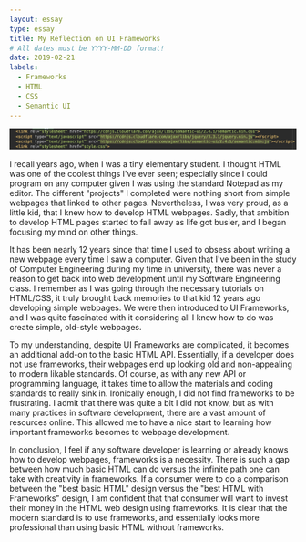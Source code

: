 ```yaml
---
layout: essay
type: essay
title: My Reflection on UI Frameworks
# All dates must be YYYY-MM-DD format!
date: 2019-02-21
labels:
  - Frameworks
  - HTML
  - CSS
  - Semantic UI
---
```


<img class="ui image" src="../images/Frameworks.jpg">

I recall years ago, when I was a tiny elementary student. I thought HTML was one of the coolest things I've ever seen; especially since I could program on any computer given I was using the standard Notepad as my editor. The different "projects" I completed were nothing short from simple webpages that linked to other pages. Nevertheless, I was very proud, as a little kid, that I knew how to develop HTML webpages. Sadly, that ambition to develop HTML pages started to fall away as life got busier, and I began focusing my mind on other things. 

It has been nearly 12 years since that time I used to obsess about writing a new webpage every time I saw a computer. Given that I've been in the study of Computer Engineering during my time in university, there was never a reason to get back into web development until my Software Engineering class. I remember as I was going through the necessary tutorials on HTML/CSS, it truly brought back memories to that kid 12 years ago developing simple webpages. We were then introduced to UI Frameworks, and I was quite fascinated with it considering all I knew how to do was create simple, old-style webpages. 

To my understanding, despite UI Frameworks are complicated, it becomes an additional add-on to the basic HTML API. Essentially, if a developer does not use frameworks, their webpages end up looking old and non-appealing to modern likable standards. Of course, as with any new API or programming language, it takes time to allow the materials and coding standards to really sink in. Ironically enough, I did not find frameworks to be frustrating. I admit that there was quite a bit I did not know, but as with many practices in software development, there are a vast amount of resources online. This allowed me to have a nice start to learning how important frameworks becomes to webpage development. 

In conclusion, I feel if any software developer is learning or already knows how to develop webpages, frameworks is a necessity. There is such a gap between how much basic HTML can do versus the infinite path one can take with creativity in frameworks. If a consumer were to do a comparison between the "best basic HTML" design versus the "best HTML with Frameworks" design, I am confident that that consumer will want to invest their money in the HTML web design using frameworks. It is clear that the modern standard is to use frameworks, and essentially looks more professional than using basic HTML without frameworks. 
